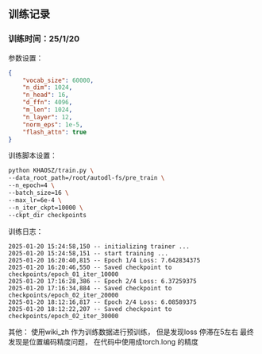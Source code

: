 ## 训练记录

### 训练时间：25/1/20

参数设置：

```json
{
    "vocab_size": 60000,
    "n_dim": 1024,
    "n_head": 16,
    "d_ffn": 4096,
    "m_len": 1024,
    "n_layer": 12,
    "norm_eps": 1e-5,
    "flash_attn": true
}
```

训练脚本设置：

```bash
python KHAOSZ/train.py \
--data_root_path=/root/autodl-fs/pre_train \
--n_epoch=4 \
--batch_size=16 \
--max_lr=6e-4 \
--n_iter_ckpt=10000 \
--ckpt_dir checkpoints 
```

训练日志：
```
2025-01-20 15:24:58,150 -- initializing trainer ...
2025-01-20 15:24:58,151 -- start training ...
2025-01-20 16:20:40,815 -- Epoch 1/4 Loss: 7.642834375
2025-01-20 16:20:46,550 -- Saved checkpoint to checkpoints/epoch_01_iter_10000
2025-01-20 17:16:28,386 -- Epoch 2/4 Loss: 6.37259375
2025-01-20 17:16:34,884 -- Saved checkpoint to checkpoints/epoch_02_iter_20000
2025-01-20 18:12:16,817 -- Epoch 2/4 Loss: 6.08589375
2025-01-20 18:12:22,207 -- Saved checkpoint to checkpoints/epoch_02_iter_30000

```

其他：
使用wiki_zh 作为训练数据进行预训练， 但是发现loss 停滞在5左右
最终发现是位置编码精度问题， 在代码中使用成torch.long 的精度
